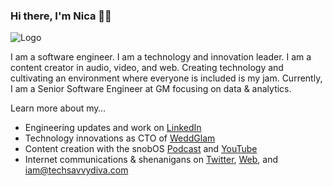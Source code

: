 ### Hi there, I'm Nica 👋🏽
![Logo](http://techsavvydiva.com/home/wp-content/uploads/2016/09/TechSavvyDiva-Gold-Logo-Twitter-Cover1.jpg)

I am a software engineer. I am a technology and innovation leader. I am a content creator in audio, video, and web. Creating technology and cultivating an environment where everyone is included is my jam. Currently, I am a Senior Software Engineer at GM focusing on data & analytics.

Learn more about my…
- Engineering updates and work on [LinkedIn](www.linkedin.com/in/yahnicamontford)
- Technology innovations as CTO of [WeddGlam](www.weddglam.com)
- Content creation with the snobOS [Podcast](www.snoboscast.com) and [YouTube](https://www.youtube.com/channel/UCDUC8MuIVjBY67D7Z4UezkQ)
- Internet communications & shenanigans on [Twitter](http://www.twitter.com/techsavvydiva), [Web](www.techsavvydiva.com), and iam@techsavvydiva.com
<!--
**techsavvydiva/techsavvydiva** is a ✨ _special_ ✨ repository because its `README.md` (this file) appears on your GitHub profile.
- 🔭 I’m currently working on ...
- 🌱 I’m currently learning ...
- 👯 I’m looking to collaborate on ...
- 🤔 I’m looking for help with ...
- 💬 Ask me about ...
- 📫 How to reach me: ...
- 😄 Pronouns: ...
- ⚡ Fun fact: ...
-->
